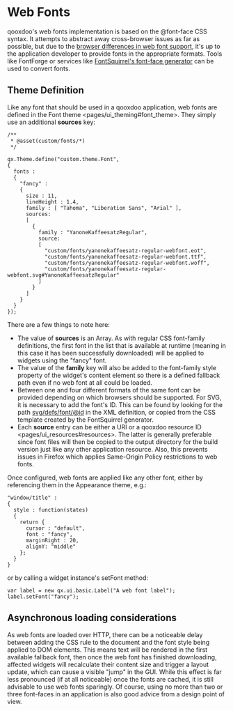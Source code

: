 Web Fonts
=========

qooxdoo's web fonts implementation is based on the @font-face CSS
syntax. It attempts to abstract away cross-browser issues as far as
possible, but due to the [browser differences in web font
support](http://webfonts.info/resources/overview-of-browser-support),
it's up to the application developer to provide fonts in the appropriate
formats. Tools like FontForge or services like [FontSquirrel's font-face
generator](http://www.fontsquirrel.com/fontface/generator) can be used
to convert fonts.

Theme Definition
----------------

Like any font that should be used in a qooxdoo application, web fonts
are defined in the Font theme \<pages/ui\_theming\#font\_theme\>. They
simply use an additional **sources** key:

    /**
     * @asset(custom/fonts/*)
     */

    qx.Theme.define("custom.theme.Font",
    {
      fonts :
      {
        "fancy" :
        {
          size : 11,
          lineHeight : 1.4,
          family : [ "Tahoma", "Liberation Sans", "Arial" ],
          sources:
          [
            {
              family : "YanoneKaffeesatzRegular",
              source:
              [
                "custom/fonts/yanonekaffeesatz-regular-webfont.eot",
                "custom/fonts/yanonekaffeesatz-regular-webfont.ttf",
                "custom/fonts/yanonekaffeesatz-regular-webfont.woff",
                "custom/fonts/yanonekaffeesatz-regular-webfont.svg#YanoneKaffeesatzRegular"
              ]
            }
          ]
        }
      }
    });

There are a few things to note here:

-   The value of **sources** is an Array. As with regular CSS
    font-family definitions, the first font in the list that is
    available at runtime (meaning in this case it has been successfully
    downloaded) will be applied to widgets using the "fancy" font.
-   The value of the **family** key will also be added to the
    font-family style property of the widget's content element so there
    is a defined fallback path even if no web font at all could be
    loaded.
-   Between one and four different formats of the same font can be
    provided depending on which browsers should be supported. For SVG,
    it is necessary to add the font's ID. This can be found by looking
    for the path <svg/defs/font/@id> in the XML definition, or copied
    from the CSS template created by the FontSquirrel generator.
-   Each **source** entry can be either a URI or a
    qooxdoo resource ID \<pages/ui\_resources\#resources\>. The latter
    is generally preferable since font files will then be copied to the
    output directory for the build version just like any other
    application resource. Also, this prevents issues in Firefox which
    applies Same-Origin Policy restrictions to web fonts.

Once configured, web fonts are applied like any other font, either by
referencing them in the Appearance theme, e.g.:

    "window/title" :
    {
      style : function(states)
      {
        return {
          cursor : "default",
          font : "fancy",
          marginRight : 20,
          alignY: "middle"
        };
      }
    }

or by calling a widget instance's setFont method:

    var label = new qx.ui.basic.Label("A web font label");
    label.setFont("fancy");

Asynchronous loading considerations
-----------------------------------

As web fonts are loaded over HTTP, there can be a noticeable delay
between adding the CSS rule to the document and the font style being
applied to DOM elements. This means text will be rendered in the first
available fallback font, then once the web font has finished
downloading, affected widgets will recalculate their content size and
trigger a layout update, which can cause a visible "jump" in the GUI.
While this effect is far less pronounced (if at all noticeable) once the
fonts are cached, it is still advisable to use web fonts sparingly. Of
course, using no more than two or three font-faces in an application is
also good advice from a design point of view.
